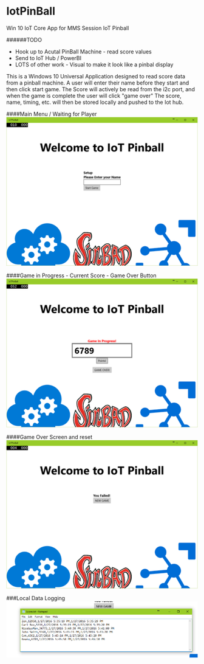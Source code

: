 # IotPinBall
Win 10 IoT Core App for MMS Session IoT Pinball



######TODO
* Hook up to Acutal PinBall Machine - read score values
* Send to IoT Hub / PowerBI
* LOTS of other work - Visual to make it look like a pinbal display

This is a Windows 10 Universal Application designed to read score data from a pinball machine. A user will enter their name before they start and then click start game. The Score will actively be read from the i2c port, and when the game is complete the user will click "game over" The score, name, timing, etc. will then be stored locally and pushed to the Iot hub.

####Main Menu / Waiting for Player
![alt tag](https://raw.githubusercontent.com/bergotronic/IotPinBall/master/Screenshots/1.png)

####Game in Progress - Current Score - Game Over Button
![alt tag](https://raw.githubusercontent.com/bergotronic/IotPinBall/master/Screenshots/2.png)

####Game Over Screen and reset
![alt tag](https://raw.githubusercontent.com/bergotronic/IotPinBall/master/Screenshots/3.png)

###Local Data Logging
![alt tag](https://raw.githubusercontent.com/bergotronic/IotPinBall/master/Screenshots/4..png)


